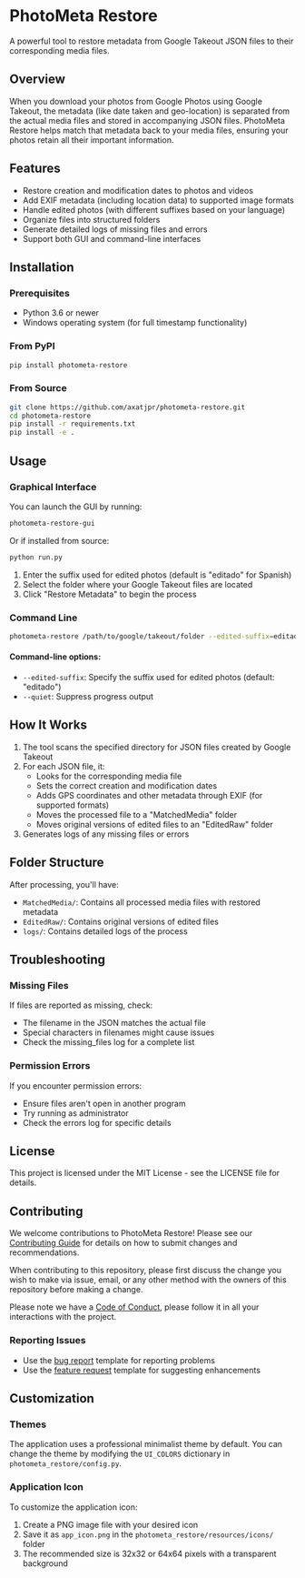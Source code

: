 # PhotoMeta Restore

A powerful tool to restore metadata from Google Takeout JSON files to their corresponding media files.

## Overview

When you download your photos from Google Photos using Google Takeout, the metadata (like date taken and geo-location) is separated from the actual media files and stored in accompanying JSON files. PhotoMeta Restore helps match that metadata back to your media files, ensuring your photos retain all their important information.

## Features

- Restore creation and modification dates to photos and videos
- Add EXIF metadata (including location data) to supported image formats
- Handle edited photos (with different suffixes based on your language)
- Organize files into structured folders
- Generate detailed logs of missing files and errors
- Support both GUI and command-line interfaces

## Installation

### Prerequisites

- Python 3.6 or newer
- Windows operating system (for full timestamp functionality)

### From PyPI

```bash
pip install photometa-restore
```

### From Source

```bash
git clone https://github.com/axatjpr/photometa-restore.git
cd photometa-restore
pip install -r requirements.txt
pip install -e .
```

## Usage

### Graphical Interface

You can launch the GUI by running:

```bash
photometa-restore-gui
```

Or if installed from source:

```bash
python run.py
```

1. Enter the suffix used for edited photos (default is "editado" for Spanish)
2. Select the folder where your Google Takeout files are located
3. Click "Restore Metadata" to begin the process

### Command Line

```bash
photometa-restore /path/to/google/takeout/folder --edited-suffix=editado
```

#### Command-line options:

- `--edited-suffix`: Specify the suffix used for edited photos (default: "editado")
- `--quiet`: Suppress progress output

## How It Works

1. The tool scans the specified directory for JSON files created by Google Takeout
2. For each JSON file, it:
   - Looks for the corresponding media file
   - Sets the correct creation and modification dates
   - Adds GPS coordinates and other metadata through EXIF (for supported formats)
   - Moves the processed file to a "MatchedMedia" folder
   - Moves original versions of edited files to an "EditedRaw" folder
3. Generates logs of any missing files or errors

## Folder Structure

After processing, you'll have:

- `MatchedMedia/`: Contains all processed media files with restored metadata
- `EditedRaw/`: Contains original versions of edited files
- `logs/`: Contains detailed logs of the process

## Troubleshooting

### Missing Files

If files are reported as missing, check:
- The filename in the JSON matches the actual file
- Special characters in filenames might cause issues
- Check the missing_files log for a complete list

### Permission Errors

If you encounter permission errors:
- Ensure files aren't open in another program
- Try running as administrator
- Check the errors log for specific details

## License

This project is licensed under the MIT License - see the LICENSE file for details.

## Contributing

We welcome contributions to PhotoMeta Restore! Please see our [Contributing Guide](CONTRIBUTING.md) for details on how to submit changes and recommendations.

When contributing to this repository, please first discuss the change you wish to make via issue,
email, or any other method with the owners of this repository before making a change.

Please note we have a [Code of Conduct](CODE_OF_CONDUCT.md), please follow it in all your interactions with the project.

### Reporting Issues

- Use the [bug report](.github/ISSUE_TEMPLATE/bug_report.md) template for reporting problems
- Use the [feature request](.github/ISSUE_TEMPLATE/feature_request.md) template for suggesting enhancements

## Customization

### Themes
The application uses a professional minimalist theme by default. You can change the theme by modifying the `UI_COLORS` dictionary in `photometa_restore/config.py`.

### Application Icon
To customize the application icon:
1. Create a PNG image file with your desired icon
2. Save it as `app_icon.png` in the `photometa_restore/resources/icons/` folder
3. The recommended size is 32x32 or 64x64 pixels with a transparent background 